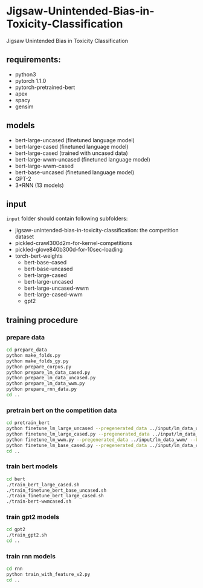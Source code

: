 # Jigsaw-Unintended-Bias-in-Toxicity-Classification
Jigsaw Unintended Bias in Toxicity Classification

## requirements:
- python3
- pytorch 1.1.0
- pytorch-pretrained-bert
- apex
- spacy
- gensim


## models
- bert-large-uncased (finetuned language model)
- bert-large-cased (finetuned language model)
- bert-large-cased (trained with uncased data)
- bert-large-wwm-uncased (finetuned language model)
- bert-large-wwm-cased
- bert-base-uncased (finetuned language model)
- GPT-2
- 3*RNN (13 models)

## input
`input` folder should contain following subfolders:
- jigsaw-unintended-bias-in-toxicity-classification: the competition dataset
- pickled-crawl300d2m-for-kernel-competitions
- pickled-glove840b300d-for-10sec-loading
- torch-bert-weights
    - bert-base-cased
    - bert-base-uncased
    - bert-large-cased
    - bert-large-uncased
    - bert-large-uncased-wwm
    - bert-large-cased-wwm
    - gpt2

## training procedure
### prepare data
```bash
cd prepare_data
python make_folds.py
python make_folds_gy.py
python prepare_corpus.py
python prepare_lm_data_cased.py
python prepare_lm_data_uncased.py
python prepare_lm_data_wwm.py
python prepare_rnn_data.py
cd ..
```

### pretrain bert on the competition data

```bash
cd pretrain_bert
python finetune_lm_large_uncased --pregenerated_data ../input/lm_data_uncased/ --bert_model bert-large-uncased --do_lower_case --output_dir ../input/mybert_large_uncased --epochs 1 --fp16 --gradient_accumulation_steps 4
python finetune_lm_large_cased.py --pregenerated_data ../input/lm_data_cased/ --bert_model bert-large-cased --output_dir ../input/mybert_large_cased --epochs 1 --fp16 --gradient_accumulation_steps 4
python finetune_lm_wwm.py --pregenerated_data ../input/lm_data_wwm/ --bert_model bert-large-wwm --do_lower_case --output_dir ../input/mybert_wwm --epochs 1 --fp16 --gradient_accumulation_steps 4
python finetune_lm_base_cased.py --pregenerated_data ../input/lm_data_cased/ --bert_model bert-base-cased --output_dir ../input/mybert_base_cased --epochs 1 --fp16 --gradient_accumulation_steps 4
cd ..
```

### train bert models
```bash
cd bert
./train_bert_large_cased.sh
./train_finetune_bert_base_uncased.sh
./train_finetune_bert_large_cased.sh
./train-bert-wwmcased.sh
```

### train gpt2 models
```bash
cd gpt2
./train_gpt2.sh
cd ..
```

### train rnn models
```bash
cd rnn
python train_with_feature_v2.py
cd ..
```